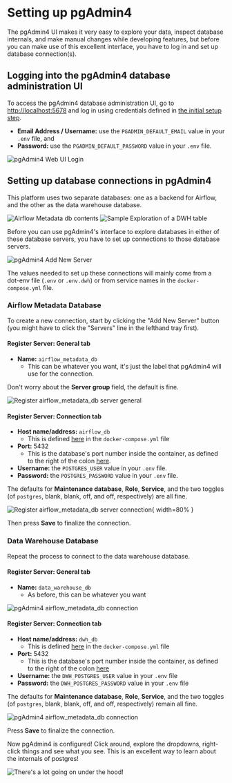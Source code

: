 # Setting up pgAdmin4

The pgAdmin4 UI makes it very easy to explore your data, inspect database internals, and make manual changes while developing features, but before you can make use of this excellent interface, you have to log in and set up database connection(s).

## Logging into the pgAdmin4 database administration UI
To access the pgAdmin4 database administration UI, go to [http://localhost:5678](http://localhost:5678) and log in using credentials defined in [the initial setup step](/setup/getting_setup).

* **Email Address / Username:** use the `PGADMIN_DEFAULT_EMAIL` value in your `.env` file, and
* **Password:** use the `PGADMIN_DEFAULT_PASSWORD` value in your `.env` file.

![pgAdmin4 Web UI Login](/assets/imgs/systems/pgAdmin_web_interface_login_view.png)

## Setting up database connections in pgAdmin4

This platform uses two separate databases: one as a backend for Airflow, and the other as the data warehouse database.

![Airflow Metadata db contents](/assets/imgs/pgAdmin4/Airflow_metadata_db_example_table.png)
![Sample Exploration of a DWH table](/assets/imgs/pgAdmin4/Geospatial_query_and_data_in_pgAdmin4.png)

Before you can use pgAdmin4's interface to explore databases in either of these database servers, you have to set up connections to those database servers.

![pgAdmin4 Add New Server](/assets/imgs/pgAdmin4/Landing_page_view.png)

The values needed to set up these connections will mainly come from a dot-env file (`.env` or `.env.dwh`) or from service names in the `docker-compose.yml` file.

### Airflow Metadata Database
To create a new connection, start by clicking the "Add New Server" button (you might have to click the "Servers" line in the lefthand tray first).


#### Register Server: General tab

* **Name:** `airflow_metadata_db`
    * This can be whatever you want, it's just the label that pgAdmin4 will use for the connection.

Don't worry about the **Server group** field, the default is fine.

![Register airflow_metadata_db server general](/assets/imgs/pgAdmin4/Setting_up_pgAdmin4_connection_to_airflow_metadata_pg1.png)

#### Register Server: Connection tab

* **Host name/address:** `airflow_db`
    * This is defined [here](https://github.com/MattTriano/analytics_data_where_house/blob/c75869ba6fae5c033e6601b9203fd178148f2777/docker-compose.yml#L34) in the `docker-compose.yml` file
* **Port:** 5432 
    * This is the database's port number inside the container, as defined to the right of the colon [here](https://github.com/MattTriano/analytics_data_where_house/blob/c75869ba6fae5c033e6601b9203fd178148f2777/docker-compose.yml#L44).
* **Username:** the `POSTGRES_USER` value in your `.env` file.
* **Password:** the `POSTGRES_PASSWORD` value in your `.env` file.

The defaults for **Maintenance database**, **Role**, **Service**, and the two toggles (of `postgres`, blank, blank, off, and off, respectively) are all fine.

![Register airflow_metadata_db server connection](/assets/imgs/pgAdmin4/Setting_up_pgAdmin4_connection_to_airflow_metadata_pg2.png){ width=80% }

Then press **Save** to finalize the connection.

### Data Warehouse Database

Repeat the process to connect to the data warehouse database.

#### Register Server: General tab

* **Name:** `data_warehouse_db`
    * As before, this can be whatever you want

![pgAdmin4 airflow_metadata_db connection](/assets/imgs/pgAdmin4/Setting_up_pgAdmin4_connection_to_data_warehouse_db_pg1.png)

#### Register Server: Connection tab

* **Host name/address:** `dwh_db`
    * This is defined [here](https://github.com/MattTriano/analytics_data_where_house/blob/c75869ba6fae5c033e6601b9203fd178148f2777/docker-compose.yml#L61) in the `docker-compose.yml` file
* **Port:** 5432 
    * This is the database's port number inside the container, as defined to the right of the colon [here](https://github.com/MattTriano/analytics_data_where_house/blob/c75869ba6fae5c033e6601b9203fd178148f2777/docker-compose.yml#L71)
* **Username:** the `DWH_POSTGRES_USER` value in your `.env` file
* **Password:** the `DWH_POSTGRES_PASSWORD` value in your `.env` file

The defaults for **Maintenance database**, **Role**, **Service**, and the two toggles (of `postgres`, blank, blank, off, and off, respectively) remain all fine.

![pgAdmin4 airflow_metadata_db connection](/assets/imgs/pgAdmin4/Setting_up_pgAdmin4_connection_to_data_warehouse_db_pg2.png)

Press **Save** to finalize the connection.

Now pgAdmin4 is configured! Click around, explore the dropdowns, right-click things and see what you see. This is an excellent way to learn about the internals of postgres!

![There's a lot going on under the hood!](/assets/imgs/pgAdmin4/so_much_to_see.png)
